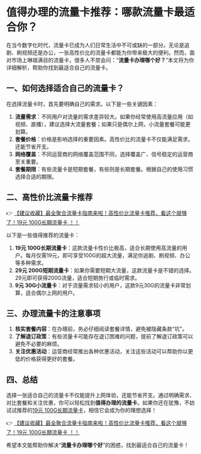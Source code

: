 # 值得办理的流量卡推荐：哪款流量卡最适合你？

在当今数字化时代，流量卡已成为人们日常生活中不可或缺的一部分。无论是追剧、刷视频还是办公，一张高性价比的流量卡都能为你带来极大的便利。然而，面对市场上琳琅满目的流量卡，很多人不禁会问：“**流量卡办理哪个好？**”本文将为你详细解析，帮助你找到最适合自己的流量卡。

## 一、如何选择适合自己的流量卡？

在选择流量卡时，首先要明确自己的需求。以下是一些关键因素：

1. **流量需求**：不同用户对流量的需求差异较大。如果你经常使用高流量应用（如视频、直播），建议选择大流量套餐；如果只是偶尔上网，小流量套餐可能更划算。
2. **套餐价格**：价格是影响选择的重要因素。高性价比的流量卡不仅能满足需求，还能节省开支。
3. **网络覆盖**：不同运营商的网络覆盖范围不同，选择覆盖广、信号稳定的运营商至关重要。
4. **套餐期限**：有些流量卡是短期套餐，有些则是长期套餐。根据自己的使用习惯选择合适的期限。

## 二、高性价比流量卡推荐

👉 [【建议收藏】最全聚合流量卡指南来啦！高性价比流量卡推荐，看这个就够了！19元 100G长期流量卡 ！！](https://bit.ly/Liuliangka)

以下是一些值得推荐的流量卡：

1. **19元 100G长期流量卡**：这款流量卡性价比极高，适合长期使用高流量的用户。每月仅需19元，即可享受100G的超大流量，满足你追剧、刷视频、办公等多种需求。
2. **29元 200G短期流量卡**：如果你需要短期大流量，这款流量卡是不错的选择。29元即可获得200G流量，适合短期旅行或临时需求。
3. **9元 30G小流量卡**：对于流量需求较小的用户，这款9元30G的流量卡非常划算，适合偶尔上网的用户。

## 三、办理流量卡的注意事项

1. **核实套餐内容**：在办理前，务必仔细阅读套餐详情，避免被隐藏条款“坑”。
2. **了解退订政策**：有些流量卡可能存在退订困难的问题，提前了解退订政策可以避免不必要的麻烦。
3. **关注优惠活动**：运营商经常推出各种优惠活动，关注这些活动可以帮助你以更低的价格获得更好的套餐。

## 四、总结

选择一张适合自己的流量卡不仅能提升上网体验，还能节省开支。通过明确需求、对比套餐和关注优惠，你可以轻松找到**值得办理的流量卡**。如果你还在犹豫，不妨试试推荐的[19元 100G长期流量卡](https://bit.ly/Liuliangka)，相信它会成为你的理想选择！

👉 [【建议收藏】最全聚合流量卡指南来啦！高性价比流量卡推荐，看这个就够了！19元 100G长期流量卡 ！！](https://bit.ly/Liuliangka)

希望本文能帮助你解决“**流量卡办理哪个好**”的困惑，找到最适合自己的流量卡！